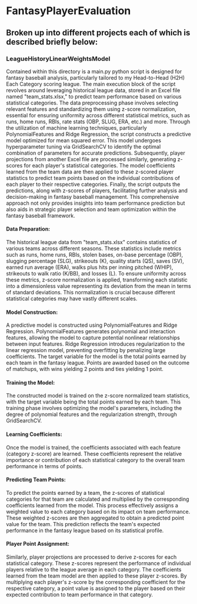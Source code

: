 # FantasyPlayerEvaluation

## Broken up into different projects each of which is described briefly below:

### LeagueHistoryLinearWeightsModel
Contained within this directory is a main.py python script is designed for fantasy baseball analysis, particularly tailored to my Head-to-Head (H2H) Each Category scoring league.  The main execution block of the script revolves around leveraging historical league data, stored in an Excel file named "team_stats.xlsx," to predict team performance based on various statistical categories. The data preprocessing phase involves selecting relevant features and standardizing them using z-score normalization, essential for ensuring uniformity across different statistical metrics, such as runs, home runs, RBIs, rate stats (OBP, SLUG, ERA, etc.) and more. Through the utilization of machine learning techniques, particularly PolynomialFeatures and Ridge Regression, the script constructs a predictive model optimized for mean squared error. This model undergoes hyperparameter tuning via GridSearchCV to identify the optimal combination of parameters for accurate predictions. Subsequently, player projections from another Excel file are processed similarly, generating z-scores for each player's statistical categories. The model coefficients learned from the team data are then applied to these z-scored player statistics to predict team points based on the individual contributions of each player to their respective categories. Finally, the script outputs the predictions, along with z-scores of players, facilitating further analysis and decision-making in fantasy baseball management. This comprehensive approach not only provides insights into team performance prediction but also aids in strategic player selection and team optimization within the fantasy baseball framework.

#### Data Preparation:
The historical league data from "team_stats.xlsx" contains statistics of various teams across different seasons. These statistics include metrics such as runs, home runs, RBIs, stolen bases, on-base percentage (OBP), slugging percentage (SLG), strikeouts (K), quality starts (QS), saves (SV), earned run average (ERA), walks plus hits per inning pitched (WHIP), strikeouts to walk ratio (K/BB), and losses (L).
To ensure uniformity across these metrics, z-score normalization is applied, transforming each statistic into a dimensionless value representing its deviation from the mean in terms of standard deviations. This normalization is crucial because different statistical categories may have vastly different scales.

#### Model Construction:
A predictive model is constructed using PolynomialFeatures and Ridge Regression. PolynomialFeatures generates polynomial and interaction features, allowing the model to capture potential nonlinear relationships between input features. Ridge Regression introduces regularization to the linear regression model, preventing overfitting by penalizing large coefficients.
The target variable for the model is the total points earned by each team in the fantasy league. Points are awarded based on the outcome of matchups, with wins yielding 2 points and ties yielding 1 point.

#### Training the Model:
The constructed model is trained on the z-score normalized team statistics, with the target variable being the total points earned by each team. This training phase involves optimizing the model's parameters, including the degree of polynomial features and the regularization strength, through GridSearchCV.

#### Learning Coefficients:
Once the model is trained, the coefficients associated with each feature (category z-score) are learned. These coefficients represent the relative importance or contribution of each statistical category to the overall team performance in terms of points.

#### Predicting Team Points:
To predict the points earned by a team, the z-scores of statistical categories for that team are calculated and multiplied by the corresponding coefficients learned from the model. This process effectively assigns a weighted value to each category based on its impact on team performance.
These weighted z-scores are then aggregated to obtain a predicted point value for the team. This prediction reflects the team's expected performance in the fantasy league based on its statistical profile.

#### Player Point Assignment:
Similarly, player projections are processed to derive z-scores for each statistical category. These z-scores represent the performance of individual players relative to the league average in each category.
The coefficients learned from the team model are then applied to these player z-scores. By multiplying each player's z-score by the corresponding coefficient for the respective category, a point value is assigned to the player based on their expected contribution to team performance in that category.
